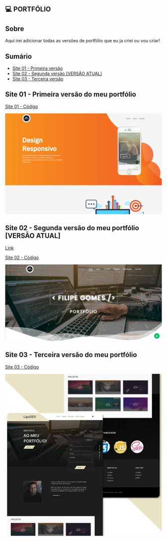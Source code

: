## 💻 PORTFÓLIO

 ## Sobre

 Aqui irei adicionar todas as versões de portfólio que eu ja criei ou vou criar!

## Sumário

* [Site 01 - Primeira versão](#id01)
* [Site 02 - Segunda versão [VERSÃO ATUAL]](#id02)
* [Site 03 - Terceira versão](#id03)

##  Site 01 - Primeira versão do meu portfólio <a name="id01"></a>
[Site 01 - Código](https://github.com/LipzDev/Portfolio/tree/main/Portfolio%20v1)

![Site 01](https://github.com/LipzDev/Portfolio/blob/main/Portfolio%20v1/layout3.png)


##  Site 02 - Segunda versão do meu portfólio [VERSÃO ATUAL] <a name="id02"></a>
[Link](http://filipe-dev.epizy.com/)

[Site 02 - Código](https://github.com/LipzDev/Portfolio/tree/main/Portfolio%20v2)

![Site 02](https://github.com/LipzDev/Portfolio/blob/main/Portfolio%20v2/layout4.png)


##  Site 03 - Terceira versão do meu portfólio <a name="id03"></a>
[Site 03 - Código](https://github.com/LipzDev/Portfolio/tree/main/Portfolio%20v3)

![Site 03](https://github.com/LipzDev/Portfolio/blob/main/Portfolio%20v3/layout.png)

